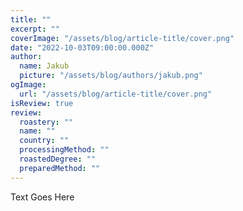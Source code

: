 ```yaml
---
title: ""
excerpt: ""
coverImage: "/assets/blog/article-title/cover.png"
date: "2022-10-03T09:00:00.000Z"
author:
  name: Jakub
  picture: "/assets/blog/authors/jakub.png"
ogImage:
  url: "/assets/blog/article-title/cover.png"
isReview: true
review:
  roastery: ""
  name: ""
  country: ""
  processingMethod: ""
  roastedDegree: ""
  preparedMethod: ""
---
```


Text Goes Here

